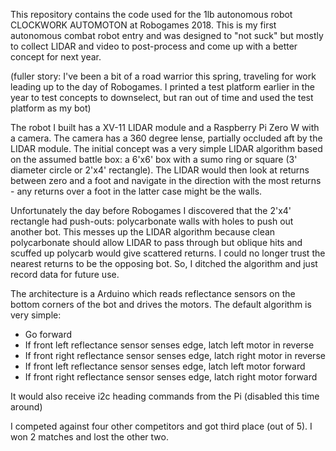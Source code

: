 This repository contains the code used for the 1lb autonomous robot CLOCKWORK AUTOMOTON at Robogames 2018. This is my first autonomous combat robot entry and was designed to "not suck" but mostly to collect LIDAR and video to post-process and come up with a better concept for next year.

(fuller story: I've been a bit of a road warrior this spring, traveling for work leading up to the day of Robogames. I printed a test platform earlier in the year to test concepts to downselect, but ran out of time and used the test platform as my bot)

The robot I built has a XV-11 LIDAR module and a Raspberry Pi Zero W with a camera. The camera has a 360 degree lense, partially occluded aft by the LIDAR module. The initial concept was a very simple LIDAR algorithm based on the assumed battle box: a 6'x6' box with a sumo ring or square (3' diameter circle  or 2'x4' rectangle). The LIDAR would then look at returns between zero and a foot and navigate in the direction with the most returns - any returns over a foot in the latter case might be the walls.

Unfortunately the day before Robogames I discovered that the 2'x4' rectangle had push-outs: polycarbonate walls with holes to push out another bot. This messes up the LIDAR algorithm because clean polycarbonate should allow LIDAR to pass through but oblique hits and scuffed up polycarb would give scattered returns. I could no longer trust the nearest returns to be the opposing bot. So, I ditched the algorithm and just record data for future use.

The architecture is a Arduino which reads reflectance sensors on the bottom corners of the bot and drives the motors. The default algorithm is very simple:
- Go forward
- If front left reflectance sensor senses edge, latch left motor in reverse
- If front right reflectance sensor senses edge, latch right motor in reverse
- If front left reflectance sensor senses edge, latch left motor forward
- If front right reflectance sensor senses edge, latch right motor forward

It would also receive i2c heading commands from the Pi (disabled this time around) 

I competed against four other competitors and got third place (out of 5). I won 2 matches and lost the other two.
